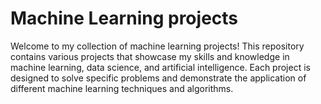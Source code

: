 # Machine Learning projects 


Welcome to my collection of machine learning projects! This repository contains various projects that showcase my skills and knowledge in machine learning, data science, and artificial intelligence. Each project is designed to solve specific problems and demonstrate the application of different machine learning techniques and algorithms.
